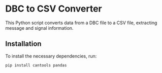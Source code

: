 # DBC to CSV Converter

This Python script converts data from a DBC file to a CSV file, extracting message and signal information.

## Installation

To install the necessary dependencies, run:

```bash
pip install cantools pandas
